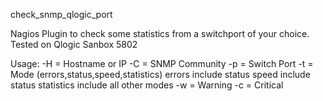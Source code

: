 check_snmp_qlogic_port

Nagios Plugin to check some statistics from a switchport of your choice.
Tested on Qlogic Sanbox 5802

Usage:
-H = Hostname or IP
-C = SNMP Community
-p = Switch Port
-t = Mode (errors,status,speed,statistics)
        errors include status
        speed include status
        statistics include all other modes
-w = Warning
-c = Critical
